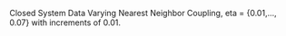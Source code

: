 Closed System Data
Varying Nearest Neighbor Coupling, eta = {0.01,..., 0.07} with increments of 0.01.

